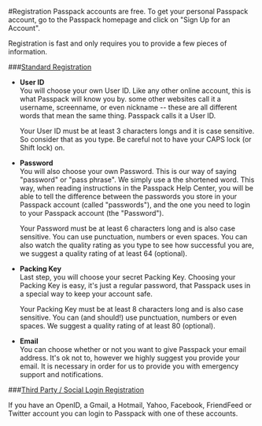 #Registration
Passpack accounts are free. To get your personal Passpack account, go to the Passpack homepage and click on "Sign Up for an Account". 

Registration is fast and only requires you to provide a few pieces of information.

###[Standard Registration](/account/registration/standard-sign-up.md)
* **User ID**<br/>You will choose your own User ID. Like any other online account, this is what Passpack will know you by. some other websites call it a username, screenname, or even nickname -- these are all different words that mean the same thing. Passpack calls it a User ID.

  Your User ID must be at least 3 characters longs and it is case sensitive. So consider that as you type. Be careful not to have your CAPS lock (or Shift lock) on.

* **Password**<br/>You will also choose your own Password. This is our way of saying "password" or "pass phrase". We simply use a the shortened word. This way, when reading instructions in the Passpack Help Center, you will be able to tell the difference between the passwords you store in your Passpack account (called "passwords"), and the one you need to login to your Passpack account (the "Password").

  Your Password must be at least 6 characters long and is also case sensitive. You can use punctuation, numbers or even spaces. You can also watch the quality rating as you type to see how successful you are, we suggest a quality rating of at least 64 (optional).
* **Packing Key**<br/>
  Last step, you will choose your secret Packing Key. Choosing your Packing Key is easy, it's just a regular password, that Passpack uses in a special way to keep your account safe.

  Your Packing Key must be at least 8 characters long and is also case sensitive. You can (and should!) use punctuation, numbers or even spaces. We suggest a quality rating of at least 80 (optional).


* **Email**<br/>You can choose whether or not you want to give Passpack your email address. 
  It's ok not to, however we highly suggest you provide your email. It is necessary in order for us to provide you with emergency support and notifications.


###[Third Party / Social Login Registration](/account/registration/third-party-social-logins.md)

If you have an OpenID, a Gmail, a Hotmail, Yahoo, Facebook, FriendFeed or Twitter account you can login to Passpack with one of these accounts.


